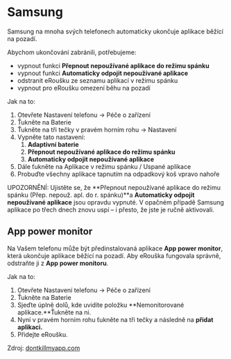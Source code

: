 # Samsung
Samsung na mnoha svých telefonech automaticky ukončuje aplikace běžící na pozadí.

Abychom ukončování zabránili, potřebujeme:
*   vypnout funkci **Přepnout nepoužívané aplikace do režimu spánku**
*   vypnout funkci **Automaticky odpojit nepoužívané aplikace**
*   odstranit eRoušku ze seznamu aplikací v režimu spánku
*   vypnout pro eRoušku omezení běhu na pozadí

Jak na to:
1. Otevřete Nastavení telefonu → Péče o zařízení
2. Ťukněte na Baterie
3. Ťukněte na tři tečky v pravém horním rohu → Nastavení
4. Vypněte tato nastavení:
    1. **Adaptivní baterie**
    2. **Přepnout nepoužívané aplikace do režimu spánku**
    3. **Automaticky odpojit nepoužívané aplikace**
5. Dále ťukněte na Aplikace v režimu spánku / Uspané aplikace
6. Probuďte všechny aplikace tapnutím na odpadkový koš vpravo nahoře

UPOZORNĚNÍ: Ujistěte se, že **Přepnout nepoužívané aplikace do režimu spánku (Přep. nepouž. apl. do r. spánku)**a **Automaticky odpojit nepoužívané aplikace** jsou opravdu vypnuté. V opačném případě Samsung aplikace po třech dnech znovu uspí – i přesto, že jste je ručně aktivovali.

## App power monitor

Na Vašem telefonu může být předinstalovaná aplikace **App power monitor**, která ukončuje aplikace běžící na pozadí. Aby eRouška fungovala správně, odstraňte ji z **App power monitoru**.

Jak na to:
1. Otevřete Nastavení telefonu → Péče o zařízení
2. Ťukněte na Baterie
3. Sjeďte úplně dolů, kde uvidíte položku **Nemonitorované aplikace.**Ťukněte na ni.
4. Nyní v pravém horním rohu ťukněte na tři tečky a následně na **přidat aplikaci.**
5. Přidejte eRoušku.

Zdroj: [dontkillmyapp.com](https://dontkillmyapp.com)
